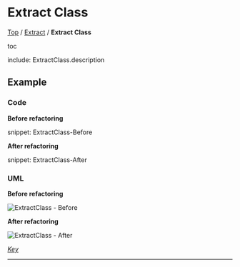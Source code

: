 # Extract Class

[Top](../README.md) / [Extract](./README.md) / **Extract Class**

toc

include: ExtractClass.description

## Example

### Code

**Before refactoring**

snippet: ExtractClass-Before

**After refactoring**

snippet: ExtractClass-After

### UML

**Before refactoring**

![ExtractClass - Before](../../uml/Before/Extract/ExtractClass.svg?raw=true)

**After refactoring**

![ExtractClass - After](../../uml/After/Extract/ExtractClass.svg?raw=true)

*[Key](../../uml/Keys/FullKey.svg)*

-----

